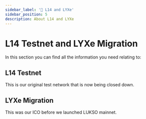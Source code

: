 ```yaml
---
sidebar_label: '🧫 L14 and LYXe'
sidebar_position: 5
description: About L14 and LYXe
---
```


# L14 Testnet and LYXe Migration

In this section you can find all the information you need relating to:

## L14 Testnet

This is our original test network that is now being closed down.

## LYXe Migration

This was our ICO before we launched LUKSO mainnet.
